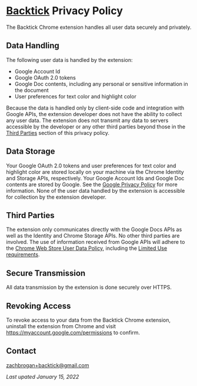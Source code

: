 # [Backtick](https://backtick.zachbrogan.com) Privacy Policy

The Backtick Chrome extension handles all user data securely and privately.

## Data Handling

The following user data is handled by the extension:

-   Google Account Id
-   Google OAuth 2.0 tokens
-   Google Doc contents, including any personal or sensitive information in the document
-   User preferences for text color and highlight color

Because the data is handled only by client-side code and integration with Google APIs, the extension developer does not have the ability to collect any user data. The extension does not transmit any data to servers accessible by the developer or any other third parties beyond those in the [Third Parties](#third-parties) section of this privacy policy.

## Data Storage

Your Google OAuth 2.0 tokens and user preferences for text color and highlight color are stored locally on your machine via the Chrome Identity and Storage APIs, respectively. Your Google Account Ids and Google Doc contents are stored by Google. See the [Google Privacy Policy](https://policies.google.com/privacy) for more information. None of the user data handled by the extension is accessible for collection by the extension developer.

## Third Parties

The extension only communicates directly with the Google Docs APIs as well as the Identity and Chrome Storage APIs. No other third parties are involved. The use of information received from Google APIs will adhere to the [Chrome Web Store User Data Policy](https://developer.chrome.com/docs/webstore/program_policies/), including the [Limited Use requirements](https://developer.chrome.com/docs/webstore/program_policies/#limited_use).

## Secure Transmission

All data transmission by the extension is done securely over HTTPS.

## Revoking Access

To revoke access to your data from the Backtick Chrome extension, uninstall the extension from Chrome and visit <https://myaccount.google.com/permissions> to confirm.

## Contact

zachbrogan+backtick@gmail.com

_Last upated January 15, 2022_
